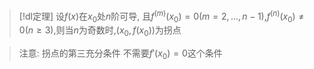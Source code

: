 

> [!dl定理] 
> 设$f(x)$在$x_{0}$处$n$阶可导, 且$f^{(m)}(x_{0})=0(m=2,...,n-1)$,$f^{(n)}(x_{0})\neq 0(n\geq 3)$,则当$n$为奇数时,$(x_{0},f(x_{0}))$为拐点

> 注意: 拐点的第三充分条件 不需要$f'(x_{0})=0$这个条件
